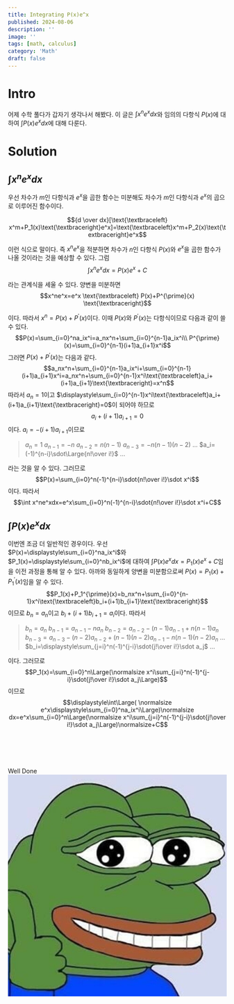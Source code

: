 ```yaml
---
title: Integrating P(x)e^x
published: 2024-08-06
description: ''
image: ''
tags: [math, calculus]
category: 'Math'
draft: false 
---
```

# Intro
어제 수학 풀다가 갑자기 생각나서 해봤다.
이 글은 $\displaystyle\int x^ne^xdx$와 임의의 다항식 $P(x)$에 대하여 $\displaystyle\int P(x)e^xdx$에 대해 다룬다.
# Solution
## $\displaystyle\int x^ne^xdx$
우선 차수가 $m$인 다항식과 $e^x$을 곱한 함수는 미분해도  차수가 $m$인 다항식과 $e^x$의 곱으로 이루어진 함수이다.

$${d \over dx}[\text{\textbraceleft} x^m+P_1(x)\text{\textbraceright}e^x]=\text{\textbraceleft}x^m+P_2(x)\text{\textbraceright}e^x$$

이런 식으로 말이다.
즉 $x^ne^x$을 적분하면 차수가 $n$인 다항식 $P(x)$와 $e^x$을 곱한 함수가 나올 것이라는 것을 예상할 수 있다.
그럼 
$$\int x^ne^xdx=P(x)e^x+C$$

라는 관계식을 세울 수 있다. 양변을 미분하면
$$x^ne^x=e^x \text{\textbraceleft} P(x)+P^{\prime}(x) \text{\textbraceright}$$

 이다. 따라서 $x^n=P(x)+P^{\prime}(x)$이다. 이때 $P(x)$와 $P^{\prime}(x)$는 다항식이므로 다음과 같이 쓸 수 있다.
 $$P(x)=\sum_{i=0}^na_ix^i=a_nx^n+\sum_{i=0}^{n-1}a_ix^i\\
 P^{\prime}(x)=\sum_{i=0}^{n-1}(i+1)a_{i+1}x^i$$
 그러면 $P(x)+P^{\prime}(x)$는 다음과 같다.
 $$a_nx^n+\sum_{i=0}^{n-1}a_ix^i+\sum_{i=0}^{n-1}(i+1)a_{i+1}x^i=a_nx^n+\sum_{i=0}^{n-1}x^i\text{\textbraceleft}a_i+(i+1)a_{i+1}\text{\textbraceright}=x^n$$
 따라서 $a_n=1$이고 $\displaystyle\sum_{i=0}^{n-1}x^i\text{\textbraceleft}a_i+(i+1)a_{i+1}\text{\textbraceright}=0$이 되어야 하므로 
 $$a_i+(i+1)a_{i+1}=0$$이다.
 $a_i=-(i+1)a_{i+1}$이므로
 > $a_n=1$
 > $a_{n-1}=-n$
 > $a_{n-2}=n(n-1)$
 > $a_{n-3}=-n(n-1)(n-2)$
 > ...
 > $a_i=(-1)^{n-i}\sdot\Large{n!\over i!}$
 >...
 
 라는 것을 알 수 있다. 그러므로
 $$P(x)=\sum_{i=0}^n(-1)^{n-i}\sdot{n!\over i!}\sdot x^i$$
 이다. 따라서
 $$\int x^ne^xdx=e^x\sum_{i=0}^n(-1)^{n-i}\sdot{n!\over i!}\sdot x^i+C$$
 ## $\displaystyle\int P(x)e^xdx$
 이번엔 조금 더 일반적인 경우이다. 우선 $P(x)=\displaystyle\sum_{i=0}^na_ix^i$와 $P_1(x)=\displaystyle\sum_{i=0}^nb_ix^i$에 대하여 $\displaystyle\int P(x)e^xdx=P_1(x)e^x+C$임을 이전 과정을 통해 알 수 있다. 아까와 동일하게 양변을 미분함으로써 $P(x)=P_1(x)+P_1^{\prime}(x)$임을 알 수 있다.
 $$P_1(x)+P_1^{\prime}(x)=b_nx^n+\sum_{i=0}^{n-1}x^i\text{\textbraceleft}b_i+(i+1)b_{i+1}\text{\textbraceright}$$이므로 $b_n=a_n$이고 $b_i+(i+1)b_{i+1}=a_i$이다.
 따라서
 >$b_n=a_n$
 >$b_{n-1}=a_{n-1}-na_n$
 >$b_{n-2}=a_{n-2}-(n-1)a_{n-1}+n(n-1)a_n$
 >$b_{n-3}=a_{n-3}-(n-2)a_{n-2}+(n-1)(n-2)a_{n-1}-n(n-1)(n-2)a_n$
 >...
 >$b_i=\displaystyle\sum_{j=i}^n(-1)^{j-i}\sdot{j!\over i!}\sdot a_j$
 >...
 
이다. 그러므로
$$P_1(x)=\sum_{i=0}^n\Large(\normalsize x^i\sum_{j=i}^n(-1)^{j-i}\sdot{j!\over i!}\sdot a_j\Large)$$이므로
$$\displaystyle\int\Large( \normalsize e^x\displaystyle\sum_{i=0}^na_ix^i\Large)\normalsize dx=e^x\sum_{i=0}^n\Large(\normalsize x^i\sum_{j=i}^n(-1)^{j-i}\sdot{j!\over i!}\sdot a_j\Large)\normalsize+C$$
<br><br><br><br>



Well Done
![image](./thumb.jpg)